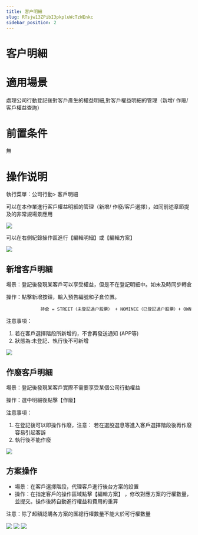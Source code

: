 ```yaml
---
title: 客户明細
slug: RTsjw13ZPibI3pkpluWcTzWEnkc
sidebar_position: 2
---
```



# 客户明細

# 適用場景

處理公司行動登記後對客戶產生的權益明細,對客戶權益明細的管理（新增/ 作廢/客戶權益查詢）

# 前置条件

無

# 操作说明

執行菜單：公司行動&gt; 客戶明細 

可以在本作業進行客戶權益明細的管理（新增/ 作廢/客戶選擇），如同前述章節提及的非常規場景應用

<img src="/assets/JfptbIIF6obJtNxAu4Zc3a1tnog.png" src-width="3328" src-height="1604" align="center"/>

可以在右側紀錄操作區進行【編輯明細】或【編輯方案】

<img src="/assets/JkP4b8LXooETj2xyvAic4RZGnOg.png" src-width="1687" src-height="785" align="center"/>

 

## **新增客戶明細**

場景：登記後發現某客戶可以享受權益，但是不在登記明細中。如未及時同步轉倉 

操作：點擊新增按鈕，輸入預告編號和子倉位置。

                 持倉 = STREET（未登記過户股票） + NOMINEE（已登記過户股票）+ OWN 

 注意事項： 

1. 若在客戶選擇階段所新增的，不會再發送通知 (APP等)
2. 狀態為:未登記、執行後不可新增 

<img src="/assets/NZEJbMYBFoUURsx97tTc3reknAg.png" src-width="3408" src-height="1324" align="center"/>

## **作廢客戶明細**

場景：登記後發現某客戶實際不需要享受某個公司行動權益 

操作：選中明細後點擊【作廢】 

注意事項： 

1. 在登記後可以即操作作廢，注意： 若在選股選息等進入客戶選擇階段後再作廢容易引起客訴 
2. 執行後不能作廢

<img src="/assets/QpaYbKAdwoO5WqxUeMscWGW6n2f.png" src-width="3382" src-height="1424" align="center"/>

## **方案操作**

- 場景：在客戶選擇階段，代理客戶進行後台方案的設置 
- 操作：在指定客戶的操作區域點擊【編輯方案】 ，修改對應方案的行權數量，並提交。操作後將自動進行權益和費用的重算 

注意：除了超額認購各方案的匯總行權數量不能大於可行權數量

<img src="/assets/UVfybwm58oUjSBxbSP5czVevnde.png" src-width="3386" src-height="1336" align="center"/>

<img src="/assets/VumKb5QPkocAJuxndHjcDuVbnZc.png" src-width="3400" src-height="1280" align="center"/>

<img src="/assets/RumebXp9Eog1x5xJWrvcgelnnuc.png" src-width="3088" src-height="1078" align="center"/>

